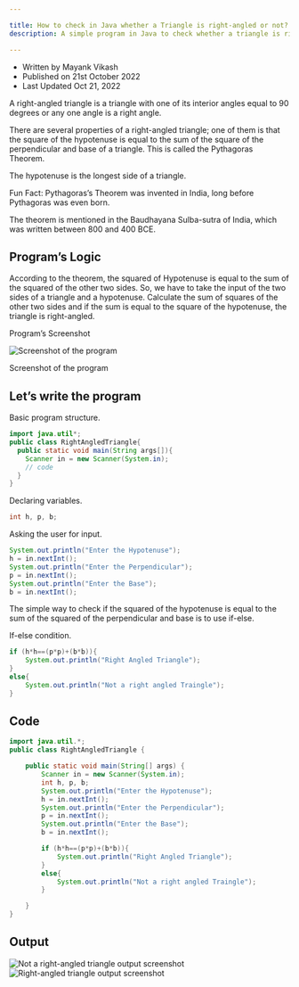 ```yaml
---

title: How to check in Java whether a Triangle is right-angled or not?
description: A simple program in Java to check whether a triangle is right-angled or not.

---
```


- Written by Mayank Vikash
- Published on 21st October 2022
- Last Updated Oct 21, 2022

A right-angled triangle is a triangle with one of its interior angles equal to 90 degrees or any one angle is a right angle.

There are several properties of a right-angled triangle; one of them is that the square of the hypotenuse is equal to the sum of the square of the perpendicular and base of a triangle. This is called the Pythagoras Theorem.

The hypotenuse is the longest side of a triangle.

Fun Fact: Pythagoras’s Theorem was invented in India, long before Pythagoras was even born.

The theorem is mentioned in the Baudhayana Sulba-sutra of India, which was written between 800 and 400 BCE.

## Program’s Logic

According to the theorem, the squared of Hypotenuse is equal to the sum of the squared of the other two sides. So, we have to take the input of the two sides of a triangle and a hypotenuse. Calculate the sum of squares of the other two sides and if the sum is equal to the square of the hypotenuse, the triangle is right-angled.

Program’s Screenshot

![Screenshot of the program](https://mayankvikash.in/posts/How-to-check-in-Java-whether-a-Triangle-is-right-angled-or-not/right-angled-triangle-program-screenshot.webp)

Screenshot of the program

## Let’s write the program

Basic program structure.

```java
import java.util*;
public class RightAngledTriangle{
  public static void main(String args[]){
    Scanner in = new Scanner(System.in);
    // code
  }
}

```

Declaring variables.

```java
int h, p, b;

```

Asking the user for input.

```java
System.out.println("Enter the Hypotenuse");
h = in.nextInt();
System.out.println("Enter the Perpendicular");
p = in.nextInt();
System.out.println("Enter the Base");
b = in.nextInt();

```

The simple way to check if the squared of the hypotenuse is equal to the sum of the squared of the perpendicular and base is to use if-else.

If-else condition.

```java
if (h*h==(p*p)+(b*b)){
    System.out.println("Right Angled Triangle");
}
else{
    System.out.println("Not a right angled Traingle");
}

```

## Code

```java
import java.util.*;
public class RightAngledTriangle {

    public static void main(String[] args) {
        Scanner in = new Scanner(System.in);
        int h, p, b;
        System.out.println("Enter the Hypotenuse");
        h = in.nextInt();
        System.out.println("Enter the Perpendicular");
        p = in.nextInt();
        System.out.println("Enter the Base");
        b = in.nextInt();

        if (h*h==(p*p)+(b*b)){
            System.out.println("Right Angled Triangle");
        }
        else{
            System.out.println("Not a right angled Traingle");
        }

    }
}

```

## Output

![Not a right-angled triangle output screenshot](https://mayankvikash.in/posts/How-to-check-in-Java-whether-a-Triangle-is-right-angled-or-not/right-angled-triangle-output-not-a-right-angled-triangle-screenshot.webp)![Right-angled triangle output screenshot](https://mayankvikash.in/posts/How-to-check-in-Java-whether-a-Triangle-is-right-angled-or-not/Right-Angled-Triangle-command-line-output-screenshot.webp)
